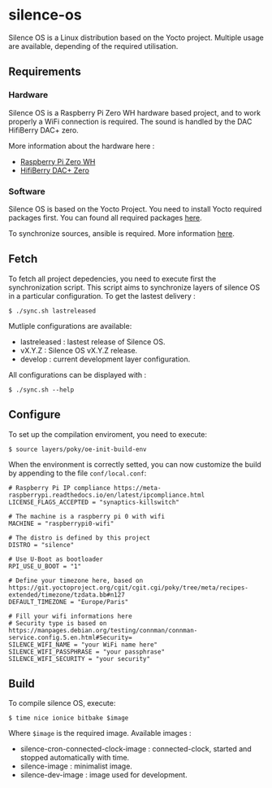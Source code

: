 # silence-os

Silence OS is a Linux distribution based on the Yocto project. Multiple usage are 
available, depending of the required utilisation.

## Requirements

### Hardware

Silence OS is a Raspberry Pi Zero WH hardware based project, and to work properly a WiFi
connection is required. The sound is handled by the DAC HifiBerry DAC+ zero.

More information about the hardware here :

* [Raspberry Pi Zero WH](https://www.reichelt.com/fr/fr/raspberry-pi-zero-wh-v-1-1-1-ghz-ram-512-mo-wlan-bt-rasp-pi-zero-wh-p222531.html)
* [HifiBerry DAC+ Zero](https://www.reichelt.com/fr/fr/raspberry-pi-shield-hifiberry-dac-zero-rpi-hb-dac-zero-p191039.html?&trstct=pos_0&nbc=1)

### Software

Silence OS is based on the Yocto Project. You need to install Yocto required packages 
first. You can found all required packages 
[here](https://docs.yoctoproject.org/ref-manual/system-requirements.html).

To synchronize sources, ansible is required. More information
[here](https://docs.ansible.com/ansible/latest/installation_guide/intro_installation.html).

## Fetch

To fetch all project depedencies, you need to execute first the synchronization script.
This script aims to synchronize layers of silence OS in a particular configuration. To get
the lastest delivery :

	$ ./sync.sh lastreleased
	
Mutliple configurations are available:

* lastreleased : lastest release of Silence OS.
* vX.Y.Z : Silence OS vX.Y.Z release.
* develop : current development layer configuration.

All configurations can be displayed with :

	$ ./sync.sh --help

## Configure

To set up the compilation enviroment, you need to execute:

	$ source layers/poky/oe-init-build-env
	
When the environment is correctly setted, you can now customize the build by appending to
the file `conf/local.conf`:

	# Raspberry Pi IP compliance https://meta-raspberrypi.readthedocs.io/en/latest/ipcompliance.html
	LICENSE_FLAGS_ACCEPTED = "synaptics-killswitch"

	# The machine is a raspberry pi 0 with wifi
	MACHINE = "raspberrypi0-wifi"
	
	# The distro is defined by this project
	DISTRO = "silence"

	# Use U-Boot as bootloader
	RPI_USE_U_BOOT = "1"
	
	# Define your timezone here, based on https://git.yoctoproject.org/cgit/cgit.cgi/poky/tree/meta/recipes-extended/timezone/tzdata.bb#n127
	DEFAULT_TIMEZONE = "Europe/Paris"
	
	# Fill your wifi informations here
	# Security type is based on https://manpages.debian.org/testing/connman/connman-service.config.5.en.html#Security=
	SILENCE_WIFI_NAME = "your WiFi name here"
	SILENCE_WIFI_PASSPHRASE = "your passphrase"
	SILENCE_WIFI_SECURITY = "your security"
	
## Build

To compile silence OS, execute:

	$ time nice ionice bitbake $image
	
Where `$image` is the required image. Available images :

* silence-cron-connected-clock-image : connected-clock, started and stopped automatically
		with time.
* silence-image : minimalist image.
* silence-dev-image : image used for development.


